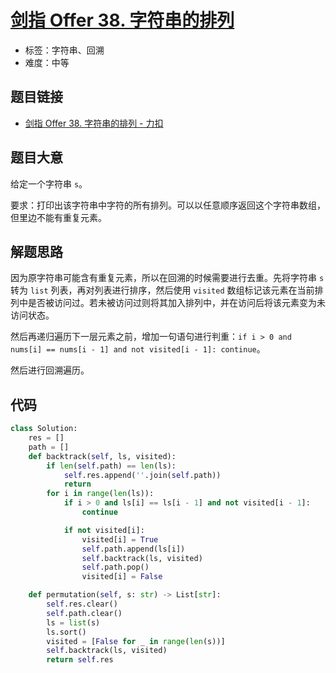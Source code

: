 # [剑指 Offer 38. 字符串的排列](https://leetcode.cn/problems/zi-fu-chuan-de-pai-lie-lcof/)

- 标签：字符串、回溯
- 难度：中等

## 题目链接

- [剑指 Offer 38. 字符串的排列 - 力扣](https://leetcode.cn/problems/zi-fu-chuan-de-pai-lie-lcof/)

## 题目大意

给定一个字符串 `s`。

要求：打印出该字符串中字符的所有排列。可以以任意顺序返回这个字符串数组，但里边不能有重复元素。

## 解题思路

因为原字符串可能含有重复元素，所以在回溯的时候需要进行去重。先将字符串 `s` 转为 `list` 列表，再对列表进行排序，然后使用 `visited` 数组标记该元素在当前排列中是否被访问过。若未被访问过则将其加入排列中，并在访问后将该元素变为未访问状态。

然后再递归遍历下一层元素之前，增加一句语句进行判重：`if i > 0 and nums[i] == nums[i - 1] and not visited[i - 1]: continue`。

然后进行回溯遍历。

## 代码

```python
class Solution:
    res = []
    path = []
    def backtrack(self, ls, visited):
        if len(self.path) == len(ls):
            self.res.append(''.join(self.path))
            return
        for i in range(len(ls)):
            if i > 0 and ls[i] == ls[i - 1] and not visited[i - 1]:
                continue

            if not visited[i]:
                visited[i] = True
                self.path.append(ls[i])
                self.backtrack(ls, visited)
                self.path.pop()
                visited[i] = False

    def permutation(self, s: str) -> List[str]:
        self.res.clear()
        self.path.clear()
        ls = list(s)
        ls.sort()
        visited = [False for _ in range(len(s))]
        self.backtrack(ls, visited)
        return self.res
```

